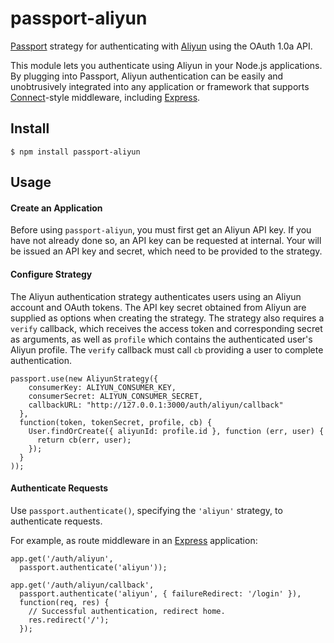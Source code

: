 # passport-aliyun

[Passport](https://github.com/jaredhanson/passport) strategy for authenticating
with [Aliyun](http://www.aliyun.com/) using the OAuth 1.0a API.

This module lets you authenticate using Aliyun in your Node.js applications.
By plugging into Passport, Aliyun authentication can be easily and
unobtrusively integrated into any application or framework that supports
[Connect](http://www.senchalabs.org/connect/)-style middleware, including
[Express](http://expressjs.com/).

## Install

    $ npm install passport-aliyun

## Usage

#### Create an Application

Before using `passport-aliyun`, you must first get an Aliyun API key. If you
have not already done so, an API key can be requested at internal.
Your will be issued an API key and secret, which need to be provided to the
strategy.

#### Configure Strategy

The Aliyun authentication strategy authenticates users using an Aliyun
account and OAuth tokens.  The API key secret obtained from Aliyun are
supplied as options when creating the strategy.  The strategy also requires a
`verify` callback, which receives the access token and corresponding secret as
arguments, as well as `profile` which contains the authenticated user's Aliyun
profile.   The `verify` callback must call `cb` providing a user to complete
authentication.

    passport.use(new AliyunStrategy({
        consumerKey: ALIYUN_CONSUMER_KEY,
        consumerSecret: ALIYUN_CONSUMER_SECRET,
        callbackURL: "http://127.0.0.1:3000/auth/aliyun/callback"
      },
      function(token, tokenSecret, profile, cb) {
        User.findOrCreate({ aliyunId: profile.id }, function (err, user) {
          return cb(err, user);
        });
      }
    ));

#### Authenticate Requests

Use `passport.authenticate()`, specifying the `'aliyun'` strategy, to
authenticate requests.

For example, as route middleware in an [Express](http://expressjs.com/)
application:

    app.get('/auth/aliyun',
      passport.authenticate('aliyun'));
    
    app.get('/auth/aliyun/callback', 
      passport.authenticate('aliyun', { failureRedirect: '/login' }),
      function(req, res) {
        // Successful authentication, redirect home.
        res.redirect('/');
      });

